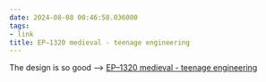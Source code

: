 ```yaml
---
date: 2024-08-08 00:46:58.036000
tags:
- link
title: EP–1320 medieval - teenage engineering
---
```


The design is so good --> [EP–1320 medieval - teenage engineering](https://teenage.engineering/products/ep-1320)